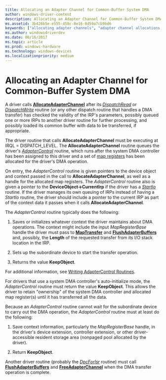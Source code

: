 ```yaml
---
title: Allocating an Adapter Channel for Common-Buffer System DMA
author: windows-driver-content
description: Allocating an Adapter Channel for Common-Buffer System DMA
ms.assetid: 3b426b5e-e555-458c-8e16-0d59a7cb9bd6
keywords: ["allocating adapter channels", "adapter channel allocations WDK kernel", "AllocateAdapterChannel", "system DMA WDK kernel , common buffer", "common buffer DMA WDK kernel", "DMA transfers WDK kernel , common buffer"]
ms.author: windowsdriverdev
ms.date: 06/16/2017
ms.topic: article
ms.prod: windows-hardware
ms.technology: windows-devices
ms.localizationpriority: medium
---
```


# Allocating an Adapter Channel for Common-Buffer System DMA





A driver calls [**AllocateAdapterChannel**](https://msdn.microsoft.com/library/windows/hardware/ff540573) after its [*DispatchRead*](https://msdn.microsoft.com/library/windows/hardware/ff543376) or [*DispatchWrite*](https://msdn.microsoft.com/library/windows/hardware/ff544034) routine (or any other dispatch routine that handles a DMA transfer) has checked the validity of the IRP's parameters, possibly queued one or more IRPs to another driver routine for further processing, and possibly loaded its common buffer with data to be transferred, if appropriate.

The driver routine that calls **AllocateAdapterChannel** must be executing at IRQL = DISPATCH\_LEVEL. The **AllocateAdapterChannel** routine queues the driver's [*AdapterControl*](https://msdn.microsoft.com/library/windows/hardware/ff540504) routine, which runs after the system DMA controller has been assigned to this driver and a set of [map registers](map-registers.md) has been allocated for the driver's DMA operation.

On entry, the *AdapterControl* routine is given pointers to the device object and context passed in the call to **AllocateAdapterChannel**, as well as a handle for the allocated map registers. The *AdapterControl* routine also is given a pointer to the **DeviceObject-&gt;CurrentIrp** if the driver has a [*StartIo*](https://msdn.microsoft.com/library/windows/hardware/ff563858) routine. If the driver manages its own queuing of IRPs instead of having a *StartIo* routine, the driver should include a pointer to the current IRP as part of the context data it passes when it calls **AllocateAdapterChannel**.

The *AdapterControl* routine typically does the following:

1.  Saves or initializes whatever context the driver maintains about DMA operations. The context might include the input *MapRegisterBase* handle the driver must pass to [**MapTransfer**](https://msdn.microsoft.com/library/windows/hardware/ff554402) and [**FlushAdapterBuffers**](https://msdn.microsoft.com/library/windows/hardware/ff545917) and, possibly, the **Length** of the requested transfer from its I/O stack location in the IRP.

2.  Sets up the subordinate device to start the transfer operation.

3.  Returns the value **KeepObject**.

For additional information, see [Writing AdapterControl Routines](writing-adaptercontrol-routines.md).

For drivers that use a system DMA controller's auto-initialize mode, the *AdapterControl* routine must return the value **KeepObject**. This allows the driver to retain "ownership" of the system DMA controller and allocated map register(s) until it has transferred all the data.

Because an *AdapterControl* routine cannot wait for the subordinate device to carry out the DMA operation, the *AdapterControl* routine must at least do the following:

1.  Save context information, particularly the *MapRegisterBase* handle, in the driver's device extension, controller extension, or other driver-accessible resident storage area (nonpaged pool allocated by the driver).

2.  Return **KeepObject**.

Another driver routine (probably the [*DpcForIsr*](https://msdn.microsoft.com/library/windows/hardware/ff544079) routine) must call [**FlushAdapterBuffers**](https://msdn.microsoft.com/library/windows/hardware/ff545917) and [**FreeAdapterChannel**](https://msdn.microsoft.com/library/windows/hardware/ff546507) when the DMA transfer operation is complete.

 

 




